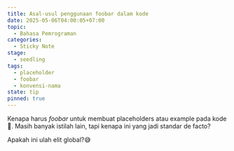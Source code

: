 ```yaml
---
title: Asal-usul penggunaan foobar dalam kode
date: 2025-05-06T04:00:05+07:00
topic: 
  - Bahasa Pemrograman
categories: 
  - Sticky Note
stage: 
  - seedling
tags:
  - placeholder
  - foobar
  - konvensi-nama
state: tip
pinned: true
---
```


Kenapa harus *foobar* untuk membuat placeholders atau example pada kode 🤔. Masih banyak istilah lain, tapi kenapa ini yang jadi standar de facto?

Apakah ini ulah elit global?😅